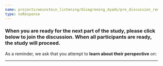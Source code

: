 ```yaml
---
name: projects/weinstein_listening/disagreeing_dyads/pre_discussion_reminder_A_learning_goal.md
type: noResponse
---
```


### When you are ready for the next part of the study, please click below to join the discussion. When all participants are ready, the study will proceed.

As a reminder, we ask that you attempt to **learn about their perspective** on:

---
